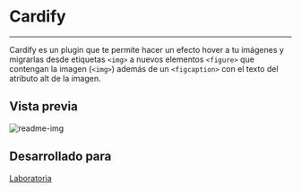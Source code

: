# Cardify

***

Cardify es un plugin que te permite hacer un efecto hover a tu imágenes y migrarlas desde etiquetas `<img>` a nuevos elementos `<figure>` que contengan la imagen (`<img>`) además de un `<figcaption>` con el texto del atributo alt de la imagen.

## Vista previa 

![readme-img](https://user-images.githubusercontent.com/32281880/37983582-7409c326-31b9-11e8-8ee6-74da6a173d0a.png)


## Desarrollado para

[Laboratoria](http://laboratoria.la)